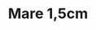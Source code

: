 ---
title: Mare 1,5cm
date: 
draft: false

# descripcion
description : Argollitas en plata 925 facetadas

materials: Plata 925

color: 

dimensions: 1,5 cm

code: 01-11-0795

type: "Aros"

categories: []

price: $1.240,00

price_eftvo: $1.050,00

# Images
# first image will be shown in the product page
images:
  # - image: "images/path_to_image"
  # La ubicacion de las imagenes es imagenes/Aros/Aros.Argollas/01-11-0795-mare-1,5cm
  - image: "./images/aros/argollas/01-11-0795-mare-1,5cm_a.jpg"
  - image: "./images/aros/argollas/01-11-0795-mare-1,5cm_b.jpg"
---